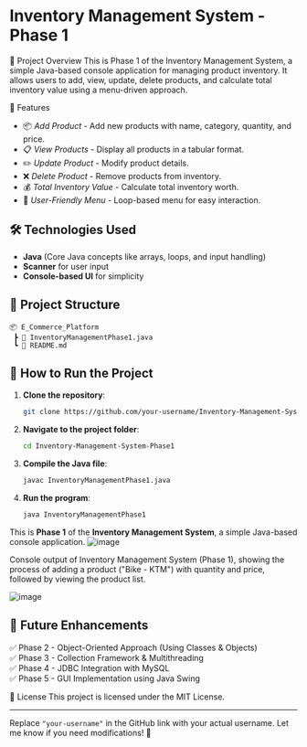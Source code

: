 # Inventory Management System - Phase 1

📌 Project Overview
This is Phase 1 of the Inventory Management System, a simple Java-based console application for managing product inventory. It allows users to add, view, update, delete products, and calculate total inventory value using a menu-driven approach.

🚀 Features
- 📦 *Add Product* - Add new products with name, category, quantity, and price.  
- 📋 *View Products* - Display all products in a tabular format.  
- ✏️ *Update Product* - Modify product details.  
- ❌ *Delete Product* - Remove products from inventory.  
- 💰 *Total Inventory Value* - Calculate total inventory worth.  
- 🔄 *User-Friendly Menu* - Loop-based menu for easy interaction.

## 🛠 **Technologies Used**
- **Java** (Core Java concepts like arrays, loops, and input handling)
- **Scanner** for user input
- **Console-based UI** for simplicity

## 📂 **Project Structure**
```
📦 E_Commerce_Platform
 ┣ 📜 InventoryManagementPhase1.java
 ┗ 📜 README.md
```

## 🔧 **How to Run the Project**
1. **Clone the repository**:
   ```sh
   git clone https://github.com/your-username/Inventory-Management-System-Phase1.git
   ```
2. **Navigate to the project folder**:
   ```sh
   cd Inventory-Management-System-Phase1
   ```
3. **Compile the Java file**:
   ```sh
   javac InventoryManagementPhase1.java
   ```
4. **Run the program**:
   ```sh
   java InventoryManagementPhase1
   ```


This is **Phase 1** of the **Inventory Management System**, a simple Java-based console application.
![image](https://github.com/user-attachments/assets/8d10d689-b79d-415c-96e3-53c8b9868dff)

Console output of Inventory Management System (Phase 1), showing the process of adding a product ("Bike - KTM") with quantity and price, followed by viewing the product list.

![image](https://github.com/user-attachments/assets/be5df36d-22ed-4831-b1e6-734cc8f1dd58)



## 📌 **Future Enhancements**
✅ Phase 2 - Object-Oriented Approach (Using Classes & Objects)  
✅ Phase 3 - Collection Framework & Multithreading  
✅ Phase 4 - JDBC Integration with MySQL  
✅ Phase 5 - GUI Implementation using Java Swing  

📜 License
This project is licensed under the MIT License.

---

Replace `"your-username"` in the GitHub link with your actual username. Let me know if you need modifications! 🚀

